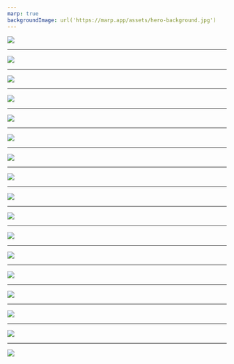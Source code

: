```yaml
---
marp: true
backgroundImage: url('https://marp.app/assets/hero-background.jpg')
---
```

<img src = "plots/wykres3.png">

---
<img src = "plots/jedzonko_lepsze1993.png">

---
<img src = "plots/jedzonko_lepsze.png">

---
<img src = "plots/jedzonko1993.png">

---
<img src = "plots/jedzonko.png">

---
<img src = "plots/ghg_emission_plot.png">

---
<img src = "plots/resources_per_calories.png">

---
<img src = "plots\waffle_charts\land_use_alternate.png">

---
<img src = "plots\waffle_charts\land_use.png">

---
<img src = "plots\timelines\animal_timeline.png">

---
<img src = "plots\timelines\animals_china.png">

---
<img src = "plots\timelines\cattle_continent.png">

---
<img src = "plots\timelines\pope_and_cattle.png">

---
<img src = "plots\maps\CO2_per_capita_alternate.png">

---
<img src = "plots\maps\CO2_per_capita_alternate2.png">

---
<img src = "plots\maps\CO2per_capita.png">

---
<img src = "plots\maps\Freshwater_per_capita.png">
